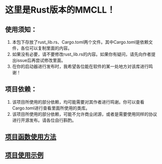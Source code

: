 # 这里是Rust版本的MMCLL！

## 使用须知：

1. 本包下存放了rust_lib.rs、Cargo.toml两个文件。其中Cargo.toml是依赖文件，各位可以复制里面的内容。
2. 如果没有必要，请不要修改rust_lib.rs的内容。如果你有疑问，请先向作者提出issue后再尝试修改里面。
3. 在你的启动器进行发布时，我希望各位能在软件的某一处地方对该库进行鸣谢！

## 项目依赖：

1. 该项目所使用的部分依赖，均可能需要对其作者进行鸣谢。你可以查看Cargo.toml进行查看里面所使用的类库。
2. 该项目所使用的部分依赖，可能不允许商业闭源，或者是需要使用同样的协议进行开源发布。请各位自行斟酌。

## [项目函数使用方法](./SPECIFIC.md)

## [项目使用示例](./EXAMPLE.md)